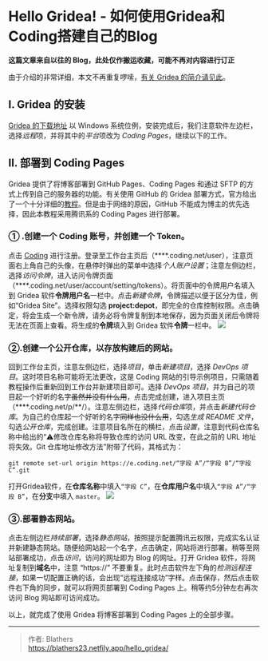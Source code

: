 # Hello Gridea! - 如何使用Gridea和Coding搭建自己的Blog


 <!--more-->

**这篇文章来自以往的 Blog，此处仅作搬运收藏，可能不再对内容进行订正**

由于介绍的非常详细，本文不再重复啰嗦，[有关 Gridea 的简介请见此](https://gitee.com/fehey/gridea)。

## Ⅰ.  Gridea 的安装

[Gridea 的下载地址](https://gridea.dev/#started)
以 Windows 系统位例，安装完成后，我们注意软件左边栏，选择*远程*项，并将其中的*平台*项改为 *Coding Pages*，继续以下的工作。

## Ⅱ. 部署到 Coding Pages

Gridea 提供了将博客部署到 GitHub Pages、Coding Pages 和通过 SFTP 的方式上传到自己的服务器的功能。有关使用 GitHub 的 Gridea 部署方式，官方给出了一个十分详细的[教程](https://gridea.dev/gridea-start/)。但是由于网络的原因，GitHub 不能成为博主的优先选择，因此本教程采用腾讯系的 Coding Pages 进行部署。

### ① .创建一个 Coding 账号，并创建一个 Token。
点击 [Coding](https://e.coding.net/register) 进行注册。登录至工作台主页后（\*\*\*\*.coding.net/user），注意页面右上角自己的头像，在悬停时弹出的菜单中选择*个人账户设置*；注意左侧边栏，选择*访问令牌*，进入访问令牌页面（\*\*\*\*.coding.net/user/account/setting/tokens）。将页面中的令牌用户名填入到 Gridea 软件**令牌用户名**一栏中。点击*新建令牌*，令牌描述以便于区分为佳，例如“Gridea Site”。选择权限勾选 **project:depot**，即完全的仓库控制权限。点击确定，将会生成一个新令牌，请务必将令牌复制到本地保存，因为页面关闭后令牌将无法在页面上查看。将生成的**令牌**填入到 Gridea 软件**令牌**一栏中。
![](https://s2.loli.net/2022/04/26/voHCpxsr5kM1dRV.png)

### ②.创建一个公开仓库，以存放构建后的网站。
回到工作台主页，注意左侧边栏，选择*项目*，单击*新建项目*，选择 *DevOps 项目*。这时项目名称可能将无法更改，这是 Coding 网站的引导示例项目，只需随着教程操作后重新回到工作台并新建项目即可。选择 *DevOps 项目*，并为自己的项目起一个好听的名字~~虽然并没有什么用~~，点击完成创建，进入项目主页（\*\*\*\*.coding.net/p/\*\*/）。注意左侧边栏，选择*代码仓库*项，并点击*新建代码仓库*。为自己的仓库起一个好听的名字~~同样也没什么用~~，勾选*生成 README 文件*，勾选*公开仓库*，完成创建。注意项目名所在的横栏，点击*设置*，注意到代码仓库名称中给出的“⚠️修改仓库名称将导致仓库的访问 URL 改变，在此之前的 URL 地址将失效。Git 仓库地址修改方法”附带了代码，其格式为：
```git
git remote set-url origin https://e.coding.net/“字段 A”/“字段 B”/“字段 C”.git
```
打开Gridea软件，在**仓库名称**中填入`“字段 C”`，在**仓库用户名**中填入`“字段 A”/“字段 B”`，在**分支**中填入 `master`。
![](https://s2.loli.net/2022/04/26/QBPvWtnrXoFfGRJ.png)

### ③.部署静态网站。
点击左侧边栏*持续部署*，选择*静态网站*，按照提示配置腾讯云权限，完成实名认证并新建静态网站。随便给网站起一个名字，点击确定，网站将进行部署。稍等至网站部署成功，点击*访问*，访问的网址即为 Blog 的网址。打开 Gridea 软件，将网址复制到**域名**中，注意 “https://” 不要重复。此时点击软件左下角的*检测远程连接*，如果一切配置正确的话，会出现“远程连接成功”字样。点击保存，然后点击软件右下角的同步，就可以将网页部署到 Coding Pages 上。稍等约5分钟左右再次访问 Blog 网站即可访问成功。

以上，就完成了使用 Gridea 将博客部署到 Coding Pages 上的全部步骤。

---

> 作者: Blathers  
> https://blathers23.netfily.app/hello_gridea/
